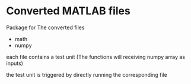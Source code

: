 # Converted MATLAB files

Package for The converted files
  
 - math
 - numpy
  
each file contains a test unit (The functions will receiving numpy array as inputs)

the test unit is triggered by directly running the corresponding file
